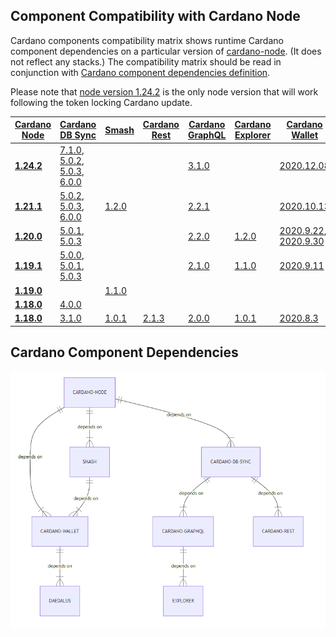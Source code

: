 ## Component Compatibility with Cardano Node
Cardano components compatibility matrix shows runtime Cardano component dependencies on a particular version of [cardano-node](https://github.com/input-output-hk/cardano-node/releases). (It does not reflect any stacks.) The compatibility matrix should be read in conjunction with [Cardano component dependencies definition](https://docs.cardano.org/en/latest/release-information/comp-matrix.html#cardano-component-dependencies).

Please note that [node version 1.24.2](https://github.com/input-output-hk/cardano-node/releases/tag/1.24.2) is the only node version that will work following the token locking Cardano update.

| [Cardano Node](https://github.com/input-output-hk/cardano-node/releases) | [Cardano DB Sync](https://github.com/input-output-hk/cardano-db-sync/releases) | [Smash](https://github.com/input-output-hk/smash/releases) | [Cardano Rest](https://github.com/input-output-hk/cardano-rest/releases) | [Cardano GraphQL](https://github.com/input-output-hk/cardano-graphql/releases) | [Cardano Explorer](https://github.com/input-output-hk/cardano-explorer-app/releases) | [Cardano Wallet](https://github.com/input-output-hk/cardano-wallet/releases/releases) |
|---|---|---|---|---|---|---|
| __[1.24.2](https://github.com/input-output-hk/cardano-node/releases/tag/1.24.2)__ | [7.1.0](https://github.com/input-output-hk/cardano-db-sync/releases/tag/7.1.0), [5.0.2](https://github.com/input-output-hk/cardano-db-sync/releases/tag/5.0.2), [5.0.3](https://github.com/input-output-hk/cardano-db-sync/releases/tag/5.0.3), [6.0.0](https://github.com/input-output-hk/cardano-db-sync/releases/tag/6.0.0)  |  |   | [3.1.0](https://github.com/input-output-hk/cardano-graphql/releases/tag/3.0.1)  |  | [2020.12.08](https://github.com/input-output-hk/cardano-wallet/releases/tag/v2020-12-08) |
| __[1.21.1](https://github.com/input-output-hk/cardano-node/releases/tag/1.21.1)__ | [5.0.2](https://github.com/input-output-hk/cardano-db-sync/releases/tag/5.0.2), [5.0.3](https://github.com/input-output-hk/cardano-db-sync/releases/tag/5.0.3), [6.0.0](https://github.com/input-output-hk/cardano-db-sync/releases/tag/6.0.0)  | [1.2.0](https://github.com/input-output-hk/smash/releases/tag/1.2.0)  |   | [2.2.1](https://github.com/input-output-hk/cardano-graphql/releases/tag/2.2.1)  |  | [2020.10.13](https://github.com/input-output-hk/cardano-wallet/releases/tag/v2020-10-13) |
| __[1.20.0](https://github.com/input-output-hk/cardano-node/releases/tag/1.20.0)__ | [5.0.1](https://github.com/input-output-hk/cardano-db-sync/releases/tag/5.0.1),  [5.0.3](https://github.com/input-output-hk/cardano-db-sync/releases/tag/5.0.3)  |   |   | [2.2.0](https://github.com/input-output-hk/cardano-graphql/releases/tag/2.2.0)  | [1.2.0](https://github.com/input-output-hk/cardano-explorer-app/releases/tag/1.2.0) | [2020.9.22](https://github.com/input-output-hk/cardano-wallet/releases/tag/v2020-09-22), [2020.9.30](https://github.com/input-output-hk/cardano-wallet/releases/tag/v2020-09-30) |
| __[1.19.1](https://github.com/input-output-hk/cardano-node/releases/tag/1.19.1)__ | [5.0.0](https://github.com/input-output-hk/cardano-db-sync/releases/tag/5.0.0), [5.0.1](https://github.com/input-output-hk/cardano-db-sync/releases/tag/5.0.1), [5.0.3](https://github.com/input-output-hk/cardano-db-sync/releases/tag/5.0.3)  |   |   | [2.1.0](https://github.com/input-output-hk/cardano-graphql/releases/tag/2.1.0) |  [1.1.0](https://github.com/input-output-hk/cardano-explorer-app/releases/tag/1.1.0)  | [2020.9.11](https://github.com/input-output-hk/cardano-wallet/releases/tag/v2020-09-11) |
| __[1.19.0](https://github.com/input-output-hk/cardano-node/releases/tag/1.19.0)__ |  []() | [1.1.0](https://github.com/input-output-hk/smash/releases/tag/1.1.0)  |   |   |  |  |
| __[1.18.0](https://github.com/input-output-hk/cardano-node/releases/tag/1.18.0)__ |  [4.0.0](https://github.com/input-output-hk/cardano-db-sync/releases/tag/4.0.0) | []()  |   |   |  |  |
| __[1.18.0](https://github.com/input-output-hk/cardano-node/releases/tag/1.18.0)__ |  [3.1.0](https://github.com/input-output-hk/cardano-db-sync/releases/tag/3.1.0) |[1.0.1](https://github.com/input-output-hk/smash/releases/tag/1.0.1)  | [2.1.3](https://github.com/input-output-hk/cardano-rest/releases/tag/2.1.3)  | [2.0.0](https://github.com/input-output-hk/cardano-graphql/releases/tag/2.0.0)  |  [1.0.1](https://github.com/input-output-hk/cardano-explorer-app/releases/tag/1.0.1)  | [2020.8.3](https://github.com/input-output-hk/cardano-wallet/releases/tag/v2020-08-03) |


## Cardano Component Dependencies
![component dependencies](comp-dependencies-new.png)






